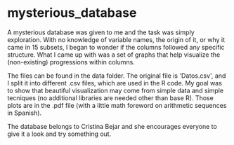 # mysterious_database
A mysterious database was given to me and the task was simply exploration. With no knowledge of variable names, the origin of it, or why it came in 15 subsets, I began to wonder if the columns followed any specific structure. What I came up with was a set of graphs that help visualize the (non-existing) progressions within columns.

The files can be found in the data folder. The original file is 'Datos.csv', and I split it into different .csv files, which are used in the R code. My goal was to show that beautiful visualization may come from simple data and simple tecniques (no additional libraries are needed other than base R). Those plots are in the .pdf file (with a little math foreword on arithmetic sequences in Spanish). 

The database belongs to Cristina Bejar and she encourages everyone to give it a look and try something out.
